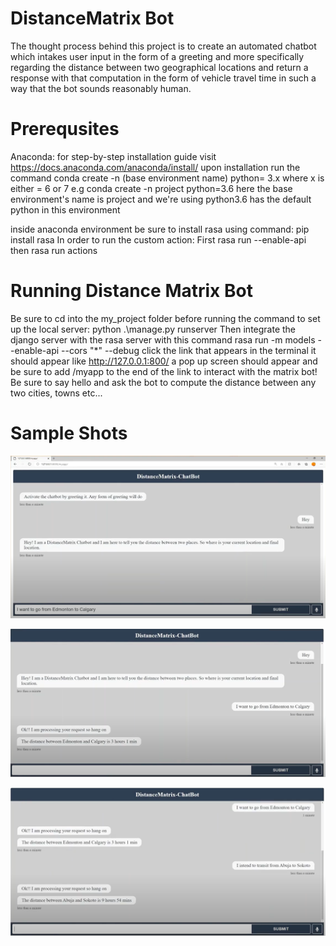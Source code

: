 # DistanceMatrix Bot
The thought process behind this project is to create an automated chatbot which intakes user input in the form of a greeting and more specifically regarding the distance between two geographical locations and return a response with that computation in the form of vehicle travel time in such a way that the bot sounds reasonably human. 

# Prerequsites
Anaconda: for step-by-step installation guide visit https://docs.anaconda.com/anaconda/install/ 
upon installation run the command conda create -n (base environment name) python= 3.x where x is either = 6 or 7
e.g conda create -n project python=3.6
here the base environment's name is project and we're using python3.6 has the default python in this environment

inside anaconda environment be sure to install rasa using command:
pip install rasa
In order to run the custom action: First rasa run --enable-api then rasa run actions

# Running Distance Matrix Bot

Be sure to cd into the my_project folder before running the command to set up the local server:
python .\manage.py runserver
Then integrate the django server with the rasa server with this command rasa run -m models --enable-api --cors "*" --debug
click the link that appears in the terminal it should appear like http://127.0.0.1:800/
a pop up screen should appear and be sure to add /myapp to the end of the link to interact with the matrix bot! Be sure to say hello and ask the bot to compute the distance between any two cities, towns etc...

 # Sample Shots
  ![Github Photo 1](assets/images/C1.PNG)
  
  ![Github Photo 2](assets/images/C2.PNG)
  
  ![Github Photo 3](assets/images/C3.PNG)

